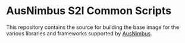 # AusNimbus S2I Common Scripts

This repository contains the source for building the base image for the various libraries and frameworks supported by [AusNimbus](https://www.ausnimbus.com.au/).
